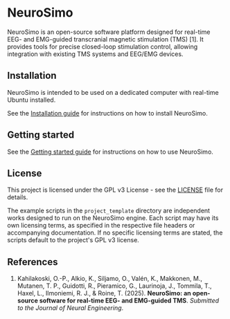 # NeuroSimo

NeuroSimo is an open-source software platform designed for real-time EEG- and EMG-guided transcranial magnetic stimulation (TMS) [1].
It provides tools for precise closed-loop stimulation control, allowing integration with existing TMS systems and EEG/EMG devices.

## Installation

NeuroSimo is intended to be used on a dedicated computer with real-time Ubuntu installed.

See the [Installation guide](md/installation-guide.md) for instructions on how to install NeuroSimo.

## Getting started

See the [Getting started guide](md/getting-started.md) for instructions on how to use NeuroSimo.

## License

This project is licensed under the GPL v3 License - see the [LICENSE](LICENSE) file for details.

The example scripts in the `project_template` directory are independent works designed to run on
the NeuroSimo engine. Each script may have its own licensing terms, as specified in the respective
file headers or accompanying documentation. If no specific licensing terms are stated, the scripts
default to the project's GPL v3 license.

## References

1. Kahilakoski, O.-P., Alkio, K., Siljamo, O., Valén, K., Makkonen, M., Mutanen, T. P., Guidotti, R., Pieramico, G., Laurinoja, J., Tommila, T., Haxel, L., Ilmoniemi, R. J., & Roine, T. (2025). **NeuroSimo: an open-source software for real-time EEG- and EMG-guided TMS**. *Submitted to the Journal of Neural Engineering*.
